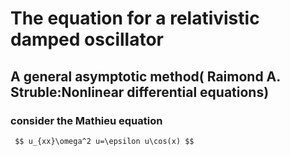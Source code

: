 # The equation for a relativistic damped oscillator 
## A general asymptotic method( Raimond A. Struble:Nonlinear differential equations)
### consider the Mathieu equation
     $$ u_{xx}\omega^2 u=\epsilon u\cos(x) $$
   
